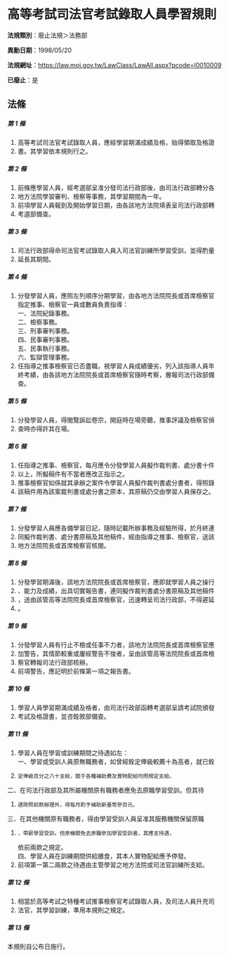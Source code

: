 # 高等考試司法官考試錄取人員學習規則

**法規類別**：廢止法規＞法務部

**異動日期**：1998/05/20  

**法規網址**：https://law.moj.gov.tw/LawClass/LawAll.aspx?pcode=I0010009

**已廢止**：是



## 法條
##### 第 1 條
1. 高等考試司法官考試錄取人員，應經學習期滿成績及格，始得領取及格證
1. 書。其學習依本規則行之。

##### 第 2 條
1. 前條應學習人員，經考選部呈准分發司法行政部後，由司法行政部轉分各
1. 地方法院學習審判、檢察等事務，其學習期間為一年。
1. 前項學習人員報到及開始學習日期，由各該地方法院填表呈司法行政部轉
1. 考選部備查。

##### 第 3 條
1. 司法行政部得命司法官考試錄取人員入司法官訓練所學習受訓，並得酌量
1. 延長其期間。

##### 第 4 條
1. 分發學習人員，應照左列順序分期學習，由各地方法院院長或首席檢察官  
指定推事、檢察官一員或數員負責指導：  
一、法院紀錄事務。  
二、檢察事務。  
三、刑事審判事務。  
四、民事審判事務。  
五、民事執行事務。  
六、監獄管理事務。
1. 任指導之推事檢察官已否盡職，視學習人員成績優劣，列入該指導人員年  
終考績，由各該地方法院院長或首席檢察官隨時考察，層報司法行政部備  
查。

##### 第 5 條
1. 分發學習人員，得閱覽訴訟卷宗，開庭時在場旁聽，推事評議及檢察官偵
1. 查時亦得許其在場。

##### 第 6 條
1. 任指導之推事、檢察官，每月應令分發學習人員擬作裁判書、處分書十件
1. 以上，所擬稿件有不當者應改正指示之。
1. 推事檢察官如係就其承辦之案件令學習人員擬作裁判書處分書者，得照錄
1. 該稿件用為該案裁判書或處分書之原本，其原稿仍交由學習人員保存之。

##### 第 7 條
1. 分發學習人員應各備學習日記，隨時記載所辦事務及經驗所得，於月終連
1. 同擬作裁判書、處分書原稿及其他稿件，經由指導之推事、檢察官，送該
1. 地方法院院長或首席檢察官核閱。

##### 第 8 條
1. 分發學習期滿後，該地方法院院長或首席檢察官，應即就學習人員之操行
1. 、能力及成績，出具切實報告書，連同擬作裁判書處分書原稿及其他稿件
1. ，送由該管高等法院院長或首席檢察官，迅速轉呈司法行政部，不得遲延
1. 。

##### 第 9 條
1. 分發學習人員有行止不檢或任事不力者，該地方法院院長或首席檢察官應
1. 加警告，其情節較重或屢經警告不悛者，呈由該管高等法院院長或首席檢
1. 察官轉報司法行政部核辦。
1. 前項警告，應記明於前條第一項之報告書。

##### 第 10 條
1. 學習人員學習期滿成績及格者，由司法行政部函轉考選部呈請考試院頒發
1. 考試及格證書，並咨銓敘部備查。

##### 第 11 條
1. 學習人員在學習或訓練期間之待遇如左：  
一、學習或受訓人員原無職務者，如曾經銓定俸級較薦十為高者，就已銓
1.     定俸級百分之八十支給，關于各種補助費及實物配給均照規定支給。  
二、在司法行政部及其所屬機關原有職務者應免去原職學習受訓。但其待
1.     遇除照前款辦理外，得每月酌予補助新臺幣參百元。  
三、在其他機關原有職務者，得由學習受訓人員呈准其服務機關保留原職
1.     ，帶薪學習受訓。但原機關免去原職參加學習受訓者，其應支待遇，  
    依前兩款之規定。  
四、學習人員在訓練期間供給膳食，其本人實物配給應予停發。
1. 前項第一第二兩款之待遇由主管學習之地方法院或司法官訓練所支給。

##### 第 12 條
1. 相當於高等考試之特種考試推事檢察官考試錄取人員，及司法人員升充司
1. 法官，其學習訓練，準用本規則之規定。

##### 第 13 條
本規則自公布日施行。


